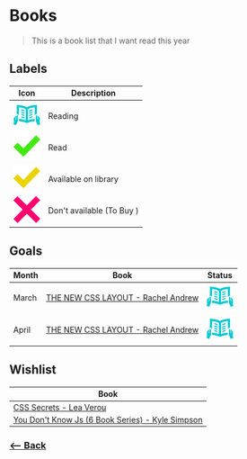 # Books

> This is a book list that I want read this year

## Labels

|           Icon           | Description               |
| :----------------------: | ------------------------- |
| ![book](/icons/book.svg) | Reading                   |
| ![done](/icons/done.svg) | Read                      |
| ![wait](/icons/wait.svg) | Available on library      |
|    ![x](/icons/x.svg)    | Don't available (To Buy ) |

## Goals

| Month | Book                                                                                     |          Status          |
| ----- | ---------------------------------------------------------------------------------------- | :----------------------: |
| March | [THE NEW CSS LAYOUT - Rachel Andrew](https://abookapart.com/products/the-new-css-layout) | ![done](/icons/book.svg) |
| April | [THE NEW CSS LAYOUT - Rachel Andrew](https://abookapart.com/products/the-new-css-layout) | ![done](/icons/book.svg) |

## Wishlist

| Book                                                                                                           |
| -------------------------------------------------------------------------------------------------------------- |
| [CSS Secrets - Lea Verou](http://shop.oreilly.com/product/0636920031123.do)                                    |
| [You Don't Know Js (6 Book Series) - Kyle Simpson](https://www.amazon.com/You-Dont-Know-Js-Book/dp/B01AY9P0P6) |

### [<-- Back](https://github.com/simoneas02/2017-goals)
